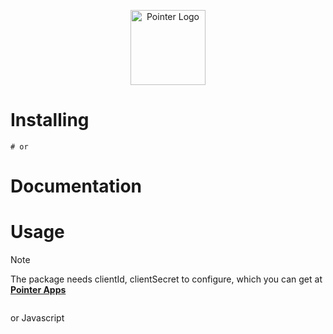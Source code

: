 <p align="center">
  <a href="https://auth.pointer.io.vn/" target="blank"><img src="https://i.imgur.com/5cYzRrm.png" width="120" alt="Pointer Logo" /></a>
</p>



# Installing

```
# or
```

# Documentation

# Usage

> [!NOTE]
> The package needs clientId, clientSecret to configure, which you can get at **[Pointer Apps](https://auth.pointer.io.vn/)**

```typescript

```

or Javascript

```javascript

```
